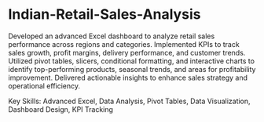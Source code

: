# Indian-Retail-Sales-Analysis
Developed an advanced Excel dashboard to analyze retail sales performance across regions and categories.
Implemented KPIs to track sales growth, profit margins, delivery performance, and customer trends. Utilized pivot tables, slicers, conditional formatting, and interactive charts to identify top-performing products, seasonal trends, and areas for profitability improvement. Delivered actionable insights to enhance sales strategy and operational efficiency.

Key Skills: Advanced Excel, Data Analysis, Pivot Tables, Data Visualization, Dashboard Design, KPI Tracking
